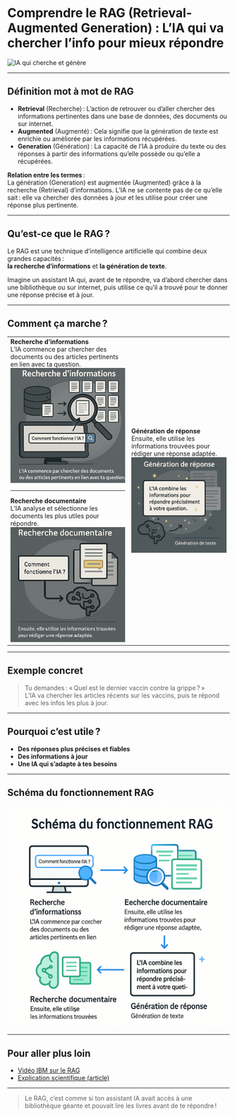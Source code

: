 # Comprendre le RAG (Retrieval-Augmented Generation) : L’IA qui va chercher l’info pour mieux répondre

![IA qui cherche et génère](https://images.unsplash.com/photo-1506744038136-46273834b3fb?auto=format&fit=crop&w=800&q=80)

---

## Définition mot à mot de RAG

- **Retrieval** (Recherche) : L’action de retrouver ou d’aller chercher des informations pertinentes dans une base de données, des documents ou sur internet.
- **Augmented** (Augmenté) : Cela signifie que la génération de texte est enrichie ou améliorée par les informations récupérées.
- **Generation** (Génération) : La capacité de l’IA à produire du texte ou des réponses à partir des informations qu’elle possède ou qu’elle a récupérées.

**Relation entre les termes** :  
La génération (Generation) est augmentée (Augmented) grâce à la recherche (Retrieval) d’informations. L’IA ne se contente pas de ce qu’elle sait : elle va chercher des données à jour et les utilise pour créer une réponse plus pertinente.

---

## Qu’est-ce que le RAG ?

Le RAG est une technique d’intelligence artificielle qui combine deux grandes capacités :  
**la recherche d’informations** et **la génération de texte**.

Imagine un assistant IA qui, avant de te répondre, va d’abord chercher dans une bibliothèque ou sur internet, puis utilise ce qu’il a trouvé pour te donner une réponse précise et à jour.

---

## Comment ça marche ?

<table>
  <tr>
    <td>
      <strong>Recherche d’informations</strong><br>
      L’IA commence par chercher des documents ou des articles pertinents en lien avec ta question.<br>
      <img src="../images/rag_1.png" alt="Recherche d’informations" width="300"><br>
      <hr />
      <strong>Recherche documentaire</strong><br>
      L’IA analyse et sélectionne les documents les plus utiles pour répondre.<br>
      <img src="../images/rag_2.png" alt="Recherche documentaire" width="300">
    </td>
    <td>
      <strong>Génération de réponse</strong><br>
      Ensuite, elle utilise les informations trouvées pour rédiger une réponse adaptée.<br>
      <img src="../images/rag_3.png" alt="Génération de texte" width="300">
    </td>
  </tr>
</table>

---

## Exemple concret

> Tu demandes : « Quel est le dernier vaccin contre la grippe ? »  
> L’IA va chercher les articles récents sur les vaccins, puis te répond avec les infos les plus à jour.

---

## Pourquoi c’est utile ?

- **Des réponses plus précises et fiables**
- **Des informations à jour**
- **Une IA qui s’adapte à tes besoins**

---

## Schéma du fonctionnement RAG

<div align="center">
  <img src="../images/rag_schema.png" alt="Schéma RAG" width="500">
</div>

---

## Pour aller plus loin

- [Vidéo IBM sur le RAG](https://www.youtube.com/watch?v=wd7TZ4w1mSw)
- [Explication scientifique (article)](https://arxiv.org/abs/2005.11401)

---

> Le RAG, c’est comme si ton assistant IA avait accès à une bibliothèque géante et pouvait lire les livres avant de te répondre !
